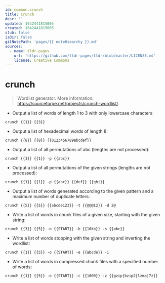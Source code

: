 ```yaml
---
id: common.crunch
title: Crunch
desc: ''
updated: 1642441815005
created: 1642441815005
stub: false
isDir: false
gitNotePath: 'pages/{{ noteHiearchy }}.md'
sources:
  - name: tldr-pages
    url: 'https://github.com/tldr-pages/tldr/blob/master/LICENSE.md'
    license: Creative Commons
---
```

# crunch

> Wordlist generator.
> More information: <https://sourceforge.net/projects/crunch-wordlist/>.

- Output a list of words of length 1 to 3 with only lowercase characters:

`crunch {{1}} {{3}}`

- Output a list of hexadecimal words of length 8:

`crunch {{8}} {{8}} {{0123456789abcdef}}`

- Output a list of all permutations of abc (lengths are not processed):

`crunch {{1}} {{1}} -p {{abc}}`

- Output a list of all permutations of the given strings (lengths are not processed):

`crunch {{1}} {{1}} -p {{abc}} {{def}} {{ghi}}`

- Output a list of words generated according to the given pattern and a maximum number of duplicate letters:

`crunch {{5}} {{5}} {{abcde123}} -t {{@@@12}} -d 2@`

- Write a list of words in chunk files of a given size, starting with the given string:

`crunch {{3}} {{5}} -o {{START}} -b {{10kb}} -s {{abc}}`

- Write a list of words stopping with the given string and inverting the wordlist:

`crunch {{1}} {{5}} -o {{START}} -e {{abcde}} -i`

- Write a list of words in compressed chunk files with a specified number of words:

`crunch {{1}} {{5}} -o {{START}} -c {{1000}} -z {{gzip|bzip2|lzma|7z}}`

